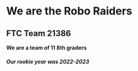 # We are the Robo Raiders
## FTC Team 21386
**We are a team of 11 8th graders**
#### _Our rookie year was 2022-2023_
